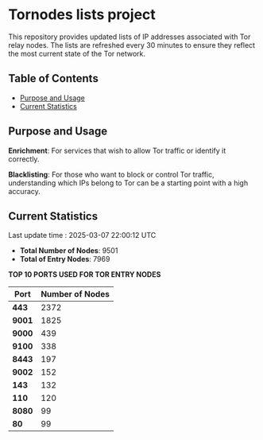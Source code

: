 # Tornodes lists project

This repository provides updated lists of IP addresses associated with Tor relay nodes. The lists are refreshed every 30 minutes to ensure they reflect the most current state of the Tor network.

## Table of Contents

- [Purpose and Usage](#purpose-and-usage)
- [Current Statistics](#current-statistics)


## Purpose and Usage

**Enrichment**: For services that wish to allow Tor traffic or identify it correctly.

**Blacklisting**: For those who want to block or control Tor traffic, understanding which IPs belong to Tor can be a starting point with a high accuracy.

## Current Statistics

Last update time : 2025-03-07 22:00:12 UTC

- **Total Number of Nodes**: 9501
- **Total of Entry Nodes**: 7969

**TOP 10 PORTS USED FOR TOR ENTRY NODES**

| **Port** | **Number of Nodes** |
|------|-----------------|
| **443**   | 2372  |
| **9001**   | 1825  |
| **9000**   | 439  |
| **9100**   | 338  |
| **8443**   | 197  |
| **9002**   | 152  |
| **143**   | 132  |
| **110**   | 120  |
| **8080**   | 99  |
| **80**   | 99  |

